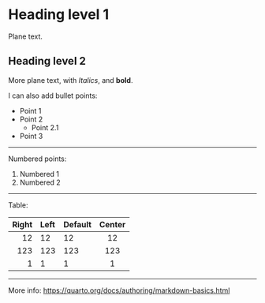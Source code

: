 # Heading level 1

Plane text.

## Heading level 2

More plane text, with *Italics*, and **bold**.

I can also add bullet points:

- Point 1
- Point 2
  - Point 2.1
- Point 3

---

Numbered points:

1. Numbered 1
2. Numbered 2


--- 

Table:

| Right | Left | Default | Center |
|------:|:-----|---------|:------:|
|   12  |  12  |    12   |    12  |
|  123  |  123 |   123   |   123  |
|    1  |    1 |     1   |     1  |


---

More info: https://quarto.org/docs/authoring/markdown-basics.html
